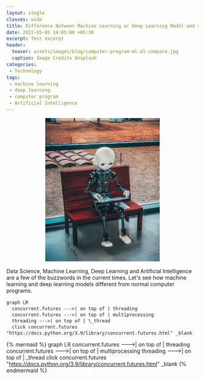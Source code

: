 ```yaml
---  
layout: single  
classes: wide  
title: Difference Between Machine Learning or Deep Learning Model and a normal computer program?  
date: 2022-05-05 14:05:00 +05:30  
excerpt: Test excerpt
header:  
  teaser: assets/images/blog/computer-program-ml-dl-compare.jpg  
  caption: Image Credits Unsplash  
categories:  
 - Technology  
tags:  
 - machine learning  
 - deep learning  
 - computer program  
 - Artificial Intelligence  
---  
```

<img src="/assets/images/blog/computer-program-ml-dl-compare.jpg" alt="Difference Between ML and Computer Program" style="width:10%, height:10%; display: block; margin-left: auto; margin-right: auto;"/>  
<br>Data Science, Machine Learning, Deep Learning and Artificial Intelligence are a few of the buzzwords in the current times. Let's see how machine learning and deep learning models different from normal computer programs.  


```mermaid!
graph LR
  concurrent.futures --->| on top of | threading
  concurrent.futures --->| on top of | multiprocessing
  threading --->| on top of | \_thread
  click concurrent.futures "https://docs.python.org/3.9/library/concurrent.futures.html" _blank
```

{% mermaid %}
graph LR
  concurrent.futures --->| on top of | threading
  concurrent.futures --->| on top of | multiprocessing
  threading --->| on top of | \_thread
  click concurrent.futures "https://docs.python.org/3.9/library/concurrent.futures.html" _blank
{% endmermaid %}

